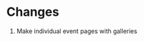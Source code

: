 # Changes

<!-- 1. Remove Nonfunctioning Components - Language Toggle & Dark Mode Button -->
<!-- 2. For Mobile View Make the hamburger menu functional  -->
<!-- 3. Testimonials  -->
<!-- 4. Team  -->
<!-- 5. Events - Past Big events Smile hack4Impact HSL Sessions Profit Playbook -->
<!-- 6. Stats Page   -->
<!-- 7. Hero Page CTA - Medium  -->
<!-- 8. Footer Changes -->
<!-- 9. Blog Images Update -->
<!-- 10. Make a page for Recruitments -->
1.  Make individual event pages with galleries

